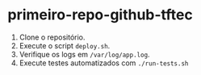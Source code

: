 # primeiro-repo-github-tftec

1. Clone o repositório.
2. Execute o script `deploy.sh`.
3. Verifique os logs em `/var/log/app.log`.
4. Execute testes automatizados com `./run-tests.sh`
